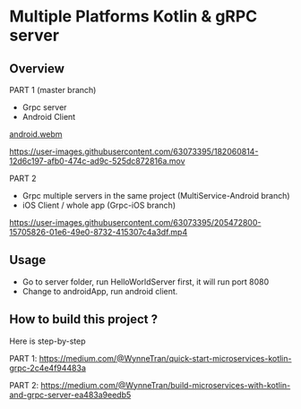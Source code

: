# Multiple Platforms Kotlin & gRPC server

## Overview

PART 1 (master branch)

- Grpc server
- Android Client

[android.webm](https://user-images.githubusercontent.com/63073395/178321383-d5f35323-b6a9-42d1-9fc1-7d9fd23edbed.webm)

https://user-images.githubusercontent.com/63073395/182060814-12d6c197-afb0-474c-ad9c-525dc872816a.mov

PART 2

- Grpc multiple servers in the same project (MultiService-Android branch)
- iOS Client / whole app (Grpc-iOS branch)

https://user-images.githubusercontent.com/63073395/205472800-15705826-01e6-49e0-8732-415307c4a3df.mp4




## Usage


- Go to server folder, run HelloWorldServer first, it will run port 8080
- Change to androidApp, run android client.

## How to build this project ?
Here is step-by-step

PART 1:
https://medium.com/@WynneTran/quick-start-microservices-kotlin-grpc-2c4e4f94483a

PART 2:
https://medium.com/@WynneTran/build-microservices-with-kotlin-and-grpc-server-ea483a9eedb5
